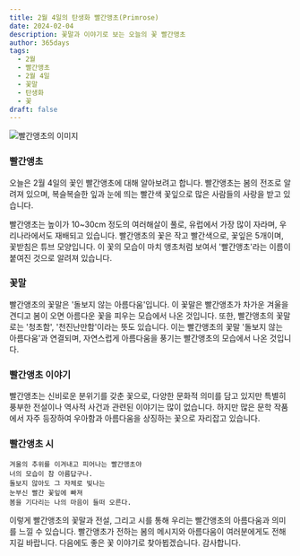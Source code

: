 ```yaml
---
title: 2월 4일의 탄생화 빨간앵초(Primrose)
date: 2024-02-04
description: 꽃말과 이야기로 보는 오늘의 꽃 빨간앵초
author: 365days
tags:
  - 2월
  - 빨간앵초
  - 2월 4일
  - 꽃말
  - 탄생화
  - 꽃
draft: false
---
```



![빨간앵초의 이미지](https://cdn.pixabay.com/photo/2017/02/05/17/06/flower-2040617_640.jpg)


### 빨간앵초
오늘은 2월 4일의 꽃인 빨간앵초에 대해 알아보려고 합니다. 빨간앵초는 봄의 전조로 알려져 있으며, 복슬복슬한 잎과 눈에 띄는 빨간색 꽃잎으로 많은 사람들의 사랑을 받고 있습니다.

빨간앵초는 높이가 10~30cm 정도의 여러해살이 풀로, 유럽에서 가장 많이 자라며, 우리나라에서도 재배되고 있습니다. 빨간앵초의 꽃은 작고 빨간색으로, 꽃잎은 5개이며, 꽃받침은 튜브 모양입니다. 이 꽃의 모습이 마치 앵초처럼 보여서 '빨간앵초'라는 이름이 붙여진 것으로 알려져 있습니다.

### 꽃말
빨간앵초의 꽃말은 '돌보지 않는 아름다움'입니다. 이 꽃말은 빨간앵초가 차가운 겨울을 견디고 봄이 오면 아름다운 꽃을 피우는 모습에서 나온 것입니다. 또한, 빨간앵초의 꽃말로는 '청초함', '천진난만함'이라는 뜻도 있습니다. 이는 빨간앵초의 꽃말 '돌보지 않는 아름다움'과 연결되며, 자연스럽게 아름다움을 풍기는 빨간앵초의 모습에서 나온 것입니다.


### 빨간앵초 이야기
빨간앵초는 신비로운 분위기를 갖춘 꽃으로, 다양한 문화적 의미를 담고 있지만 특별히 풍부한 전설이나 역사적 사건과 관련된 이야기는 많이 없습니다. 하지만 많은 문학 작품에서 자주 등장하여 우아함과 아름다움을 상징하는 꽃으로 자리잡고 있습니다.

### 빨간앵초 시
	겨울의 추위를 이겨내고 피어나는 빨간앵초야
	너의 모습이 참 아름답구나.
	돌보지 않아도 그 자체로 빛나는
	눈부신 빨간 꽃잎에 빠져
	봄을 기다리는 나의 마음이 들떠 오른다.

이렇게 빨간앵초의 꽃말과 전설, 그리고 시를 통해 우리는 빨간앵초의 아름다움과 의미를 느낄 수 있습니다. 빨간앵초가 전하는 봄의 메시지와 아름다움이 여러분에게도 전해지길 바랍니다. 다음에도 좋은 꽃 이야기로 찾아뵙겠습니다. 감사합니다.


